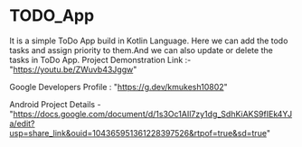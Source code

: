 # TODO_App
It is a simple ToDo App build in Kotlin Language.
Here we can add the todo tasks and assign priority to them.And we can also update or delete the tasks in ToDo App.
Project Demonstration Link :- "https://youtu.be/ZWuvb43Jggw"

Google Developers Profile : "https://g.dev/kmukesh10802"

Android Project Details - "https://docs.google.com/document/d/1s3Oc1AIl7zy1dg_SdhKiAKS9fIEk4YJa/edit?usp=share_link&ouid=104365951361228397526&rtpof=true&sd=true"


